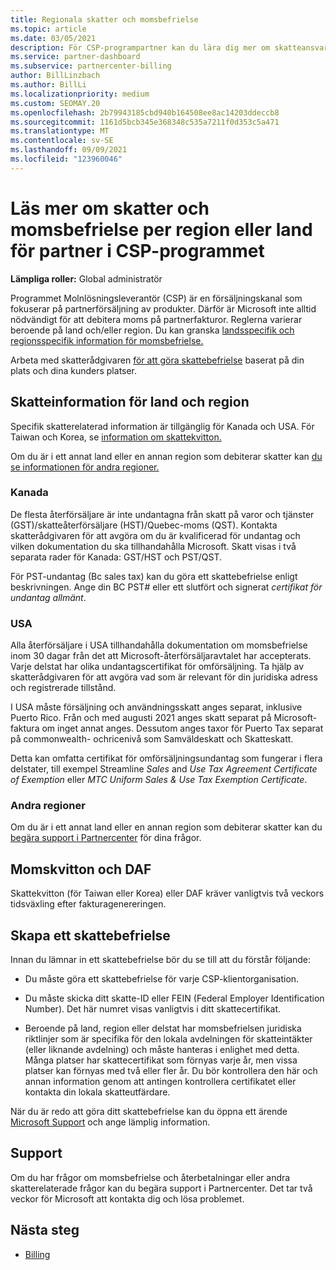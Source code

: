 ```yaml
---
title: Regionala skatter och momsbefrielse
ms.topic: article
ms.date: 03/05/2021
description: För CSP-programpartner kan du lära dig mer om skatteansvar per region, hur du skickar momsbefrielse för CSP-försäljning och hur du får support för skattefrågor.
ms.service: partner-dashboard
ms.subservice: partnercenter-billing
author: BillLinzbach
ms.author: BillLi
ms.localizationpriority: medium
ms.custom: SEOMAY.20
ms.openlocfilehash: 2b79943185cbd940b164508ee8ac14203ddeccb8
ms.sourcegitcommit: 1161d5bcb345e368348c535a7211f0d353c5a471
ms.translationtype: MT
ms.contentlocale: sv-SE
ms.lasthandoff: 09/09/2021
ms.locfileid: "123960046"
---
```

# <a name="read-about-taxes-and-tax-exemption-details-by-region-or-country-for-partners-in-the-csp-program"></a>Läs mer om skatter och momsbefrielse per region eller land för partner i CSP-programmet

**Lämpliga roller:** Global administratör

Programmet Molnlösningsleverantör (CSP) är en försäljningskanal som fokuserar på partnerförsäljning av produkter. Därför är Microsoft inte alltid nödvändigt för att debitera moms på partnerfakturor. Reglerna varierar beroende på land och/eller region. Du kan granska [landsspecifik och regionsspecifik information för momsbefrielse.](#country-and-region-tax-details)

Arbeta med skatterådgivaren [för att göra skattebefrielse](#file-a-tax-exemption) baserat på din plats och dina kunders platser.

## <a name="country-and-region-tax-details"></a>Skatteinformation för land och region

Specifik skatterelaterad information är tillgänglig för Kanada och USA. För Taiwan och Korea, se [information om skattekvitton.](#tax-receipts-and-daf)

Om du är i ett annat land eller en annan region som debiterar skatter kan [du se informationen för andra regioner.](#other-regions)


### <a name="canada"></a>Kanada

De flesta återförsäljare är inte undantagna från skatt på varor och tjänster (GST)/skatteåterförsäljare (HST)/Quebec-moms (QST). Kontakta skatterådgivaren för att avgöra om du är kvalificerad för undantag och vilken dokumentation du ska tillhandahålla Microsoft. Skatt visas i två separata rader för Kanada: GST/HST och PST/QST.

För PST-undantag (Bc sales tax) kan du göra ett skattebefrielse enligt beskrivningen. Ange din BC PST# eller ett slutfört och signerat *certifikat för undantag allmänt*.

### <a name="united-states"></a>USA

Alla återförsäljare i USA tillhandahålla dokumentation om momsbefrielse inom 30 dagar från det att Microsoft-återförsäljaravtalet har accepterats. Varje delstat har olika undantagscertifikat för omförsäljning. Ta hjälp av skatterådgivaren för att avgöra vad som är relevant för din juridiska adress och registrerade tillstånd.

I USA måste försäljning och användningsskatt anges separat, inklusive Puerto Rico.  Från och med augusti 2021 anges skatt separat på Microsoft-faktura om inget annat anges.  Dessutom anges taxor för Puerto Tax separat på commonwealth- ochricenivå som Samväldeskatt och Skatteskatt.

Detta kan omfatta certifikat för omförsäljningsundantag som fungerar i flera delstater, till exempel Streamline *Sales* and *Use Tax Agreement Certificate of Exemption* eller *MTC Uniform Sales & Use Tax Exemption Certificate*.

### <a name="other-regions"></a>Andra regioner

Om du är i ett annat land eller en annan region som debiterar skatter kan du [begära support i Partnercenter](#support) för dina frågor.

## <a name="tax-receipts-and-daf"></a>Momskvitton och DAF

Skattekvitton (för Taiwan eller Korea) eller DAF kräver vanligtvis två veckors tidsväxling efter fakturagenereringen.

## <a name="file-a-tax-exemption"></a>Skapa ett skattebefrielse

Innan du lämnar in ett skattebefrielse bör du se till att du förstår följande:

- Du måste göra ett skattebefrielse för varje CSP-klientorganisation.

- Du måste skicka ditt skatte-ID eller FEIN (Federal Employer Identification Number). Det här numret visas vanligtvis i ditt skattecertifikat.

- Beroende på land, region eller delstat har momsbefrielsen juridiska riktlinjer som är specifika för den lokala avdelningen för skatteintäkter (eller liknande avdelning) och måste hanteras i enlighet med detta. Många platser har skattecertifikat som förnyas varje år, men vissa platser kan förnyas med två eller fler år. Du bör kontrollera den här och annan information genom att antingen kontrollera certifikatet eller kontakta din lokala skatteutfärdare.

När du är redo att göra ditt skattebefrielse kan du öppna ett ärende [Microsoft Support](https://partner.microsoft.com/dashboard/support/csp/servicerequests/create?stage=2&topicid=92930319-ced6-c18b-d7a6-d62b22d60aa5) och ange lämplig information.

## <a name="support"></a>Support

Om du har frågor om momsbefrielse och återbetalningar eller andra skatterelaterade frågor kan du begära support i Partnercenter. Det tar två veckor för Microsoft att kontakta dig och lösa problemet.

## <a name="next-steps"></a>Nästa steg

- [Billing](billing.md)
